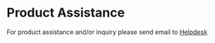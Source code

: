 
# Product Assistance

For product assistance and/or inquiry please send email to [Helpdesk](mailto:helpdesk@ph.atlantis.asia?subject=[Atlantis%20CM%20Need%20Assistance]%20Source%20Han%20Sans)

